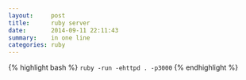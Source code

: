 ```yaml
---
layout:     post
title:      ruby server
date:       2014-09-11 22:11:43
summary:    in one line
categories: ruby
---
```


{% highlight bash %}
  `ruby -run -ehttpd . -p3000`
{% endhighlight %}